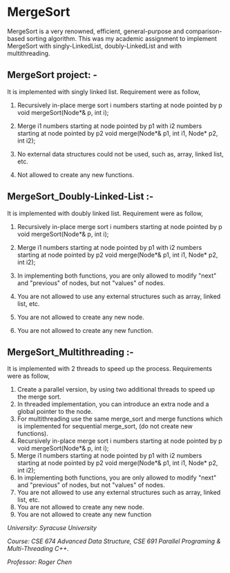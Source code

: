 # MergeSort

MergeSort is a very renowned, efficient, general-purpose and comparison-based sorting algorithm. This was my academic assignment to implement MergeSort with singly-LinkedList, doubly-LinkedList and with multithreading.

## MergeSort project: -
It is implemented with singly linked list. Requirement were as follow,
1.	Recursively in-place merge sort i numbers starting at node pointed by p 
void mergeSort(Node*& p, int i);

2.	Merge i1 numbers starting at node pointed by p1 with i2 numbers starting at node pointed by p2
void merge(Node*& p1, int i1, Node* p2, int i2);

3.	No external data structures could not be used, such as, array, linked list, etc.
4.	Not allowed to create any new functions.

## MergeSort_Doubly-Linked-List :- 
It is implemented with doubly linked list. Requirement were as follow,
1.	Recursively in-place merge sort i numbers starting at node pointed by p 
void mergeSort(Node*& p, int i);

2.	Merge i1 numbers starting at node pointed by p1 with i2 numbers starting at node pointed by p2
void merge(Node*& p1, int i1, Node* p2, int i2);
3.	In implementing both functions, you are only allowed to modify "next" and "previous" of nodes, but not "values" of nodes.
4.	You are not allowed to use any external structures such as array, linked list, etc.
5.	You are not allowed to create any new node.
6.	You are not allowed to create any new function.

## MergeSort_Multithreading :-
It is implemented with 2 threads to speed up the process. 
Requirements were as follow,
1.	Create a parallel version, by using two additional threads to speed up the merge sort.
2.	In threaded implementation, you can introduce an extra node and a global pointer to the node.
3.	For multithreading use the same merge_sort and merge functions which is implemented for sequential merge_sort, (do not create new functions).
4.	Recursively in-place merge sort i numbers starting at node pointed by p 
void mergeSort(Node*& p, int i);
5.	Merge i1 numbers starting at node pointed by p1 with i2 numbers starting at node pointed by p2
void merge(Node*& p1, int i1, Node* p2, int i2);
6.	In implementing both functions, you are only allowed to modify "next" and "previous" of nodes, but not "values" of nodes.
7.	You are not allowed to use any external structures such as array, linked list, etc.
8.	You are not allowed to create any new node.
9.	You are not allowed to create any new function



*University: Syracuse University*

*Course: CSE 674 Advanced Data Structure, CSE 691 Parallel Programing & Multi-Threading C++.* 

*Professor: Roger Chen*

